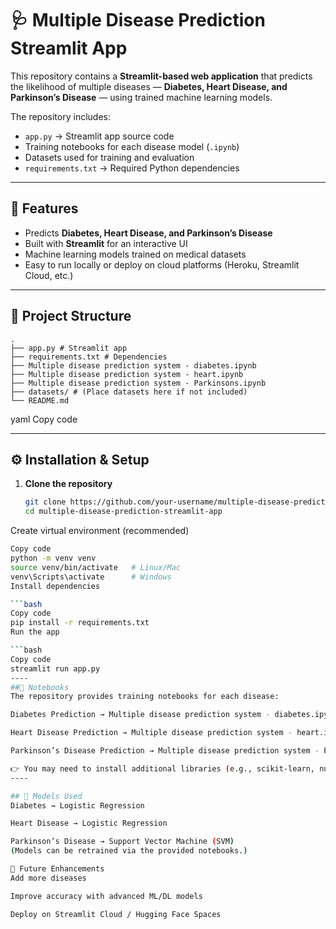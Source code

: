 # 🩺 Multiple Disease Prediction Streamlit App

This repository contains a **Streamlit-based web application** that predicts the likelihood of multiple diseases — **Diabetes, Heart Disease, and Parkinson’s Disease** — using trained machine learning models.  

The repository includes:  
- `app.py` → Streamlit app source code  
- Training notebooks for each disease model (`.ipynb`)  
- Datasets used for training and evaluation  
- `requirements.txt` → Required Python dependencies  

---

## 🚀 Features
- Predicts **Diabetes, Heart Disease, and Parkinson’s Disease**  
- Built with **Streamlit** for an interactive UI  
- Machine learning models trained on medical datasets  
- Easy to run locally or deploy on cloud platforms (Heroku, Streamlit Cloud, etc.)  

---

## 📂 Project Structure
```
.
├── app.py # Streamlit app
├── requirements.txt # Dependencies
├── Multiple disease prediction system - diabetes.ipynb
├── Multiple disease prediction system - heart.ipynb
├── Multiple disease prediction system - Parkinsons.ipynb
├── datasets/ # (Place datasets here if not included)
└── README.md

```

yaml
Copy code

---

## ⚙️ Installation & Setup

1. **Clone the repository**
   ```bash
   git clone https://github.com/your-username/multiple-disease-prediction-streamlit-app.git
   cd multiple-disease-prediction-streamlit-app
Create virtual environment (recommended)

```bash
Copy code
python -m venv venv
source venv/bin/activate   # Linux/Mac
venv\Scripts\activate      # Windows
Install dependencies

```bash
Copy code
pip install -r requirements.txt
Run the app

```bash
Copy code
streamlit run app.py
----
##📒 Notebooks
The repository provides training notebooks for each disease:

Diabetes Prediction → Multiple disease prediction system - diabetes.ipynb

Heart Disease Prediction → Multiple disease prediction system - heart.ipynb

Parkinson’s Disease Prediction → Multiple disease prediction system - Parkinsons.ipynb

👉 You may need to install additional libraries (e.g., scikit-learn, numpy, pandas, matplotlib) when running notebooks.
----

## 🧠 Models Used
Diabetes → Logistic Regression

Heart Disease → Logistic Regression

Parkinson’s Disease → Support Vector Machine (SVM)
(Models can be retrained via the provided notebooks.)

🎯 Future Enhancements
Add more diseases

Improve accuracy with advanced ML/DL models

Deploy on Streamlit Cloud / Hugging Face Spaces



